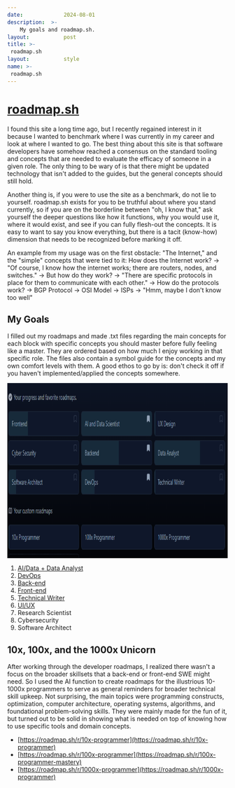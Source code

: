 ```yaml
---
date:             2024-08-01
description:  >-
    My goals and roadmap.sh.
layout:           post
title: >-
 roadmap.sh 
layout:           style
name: >-
 roadmap.sh 
---
```


# [roadmap.sh](https://roadmap.sh/u/yougao)

I found this site a long time ago, but I recently regained interest in it because I wanted to benchmark where I was currently in my career and look at where I wanted to go. The best thing about this site is that software developers have somehow reached a consensus on the standard tooling and concepts that are needed to evaluate the efficacy of someone in a given role. The only thing to be wary of is that there might be updated technology that isn't added to the guides, but the general concepts should still hold. 

Another thing is, if you were to use the site as a benchmark, do not lie to yourself. roadmap.sh exists for you to be truthful about where you stand currently, so if you are on the borderline between "oh, I know that," ask yourself the deeper questions like how it functions, why you would use it, where it would exist, and see if you can fully flesh-out the concepts. It is easy to want to say you know everything, but there is a tacit (know-how) dimension that needs to be recognized before marking it off.

An example from my usage was on the first obstacle: "The Internet," and the "simple" concepts that were tied to it: How does the Internet work? -> "Of course, I know how the internet works; there are routers, nodes, and switches." -> But how do they work? -> "There are specific protocols in place for them to communicate with each other." -> How do the protocols work? -> BGP Protocol -> OSI Model -> ISPs -> "Hmm, maybe I don't know too well"

## My Goals

I filled out my roadmaps and made .txt files regarding the main concepts for each block with specific concepts you should master before fully feeling like a master. They are ordered based on how much I enjoy working in that specific role. The files also contain a symbol guide for the concepts and my own comfort levels with them. A good ethos to go by is: don't check it off if you haven't implemented/applied the concepts somewhere.

<div class="py-3" style="display: flex; justify-content: center; align-items: center;">
    <img width="100%" height="400px" src="/assets/work/roadmap.sh/progress.png" />
</div>

1. [AI/Data + Data Analyst](/assets/work/roadmap.sh/AI%20%20Data%20Roadmap.txt)
2. [DevOps](/assets/work/roadmap.sh/Dev-ops%20Roadmap%20Concepts.txt)
3. [Back-end](/assets/work/roadmap.sh/Back-end%20Roadmap%20Concepts.txt)
4. [Front-end](/assets/work/roadmap.sh/Front-end%20Concepts.txt)
5. [Technical Writer](/assets/work/roadmap.sh/Technical%20Writer%20Roadmap%20Concepts.txt)
6. [UI/UX](/assets/work/roadmap.sh/UX%20Designer%20Roadmap%20Concepts.txt)
7. Research Scientist
8. Cybersecurity
9. Software Architect

## 10x, 100x, and the 1000x Unicorn

After working through the developer roadmaps, I realized there wasn't a focus on the broader skillsets that a back-end or front-end SWE might need. So I used the AI function to create roadmaps for the illustrious 10-1000x programmers to serve as general reminders for broader technical skill upkeep. Not surprising, the main topics were programming constructs, optimization, computer architecture, operating systems, algorithms, and foundational problem-solving skills. They were mainly made for the fun of it, but turned out to be solid in showing what is needed on top of knowing how to use specific tools and domain concepts.

* [https://roadmap.sh/r/10x-programmer](https://roadmap.sh/r/10x-programmer)
* [https://roadmap.sh/r/100x-programmer](https://roadmap.sh/r/100x-programmer-mastery)
* [https://roadmap.sh/r/1000x-programmer](https://roadmap.sh/r/1000x-programmer)
